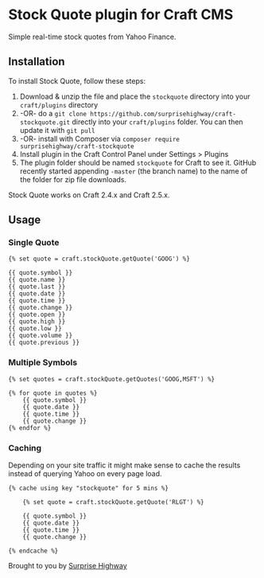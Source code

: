 # Stock Quote plugin for Craft CMS

Simple real-time stock quotes from Yahoo Finance.

## Installation

To install Stock Quote, follow these steps:

1. Download & unzip the file and place the `stockquote` directory into your `craft/plugins` directory
2.  -OR- do a `git clone https://github.com/surprisehighway/craft-stockquote.git` directly into your `craft/plugins` folder.  You can then update it with `git pull`
3.  -OR- install with Composer via `composer require surprisehighway/craft-stockquote`
4. Install plugin in the Craft Control Panel under Settings > Plugins
5. The plugin folder should be named `stockquote` for Craft to see it.  GitHub recently started appending `-master` (the branch name) to the name of the folder for zip file downloads.

Stock Quote works on Craft 2.4.x and Craft 2.5.x.

## Usage

### Single Quote

```
{% set quote = craft.stockQuote.getQuote('GOOG') %}

{{ quote.symbol }}
{{ quote.name }}
{{ quote.last }}
{{ quote.date }}
{{ quote.time }}
{{ quote.change }}
{{ quote.open }}
{{ quote.high }}
{{ quote.low }}
{{ quote.volume }}
{{ quote.previous }}
```
### Multiple Symbols

```
{% set quotes = craft.stockQuote.getQuotes('GOOG,MSFT') %}

{% for quote in quotes %}
	{{ quote.symbol }}
	{{ quote.date }}
	{{ quote.time }}
	{{ quote.change }}
{% endfor %}
```

### Caching

Depending on your site traffic it might make sense to cache the results
instead of querying Yahoo on every page load.

```
{% cache using key "stockquote" for 5 mins %}

	{% set quote = craft.stockQuote.getQuote('RLGT') %}

	{{ quote.symbol }}
	{{ quote.date }}
	{{ quote.time }}
	{{ quote.change }}

{% endcache %}
```

Brought to you by [Surprise Highway](http://surprisehighway.com)
